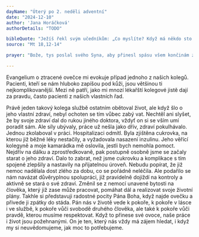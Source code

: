 ```yaml
---
dayName: "Úterý po 2. neděli adventní"
date: "2024-12-10"
author: 'Jana Horáčková'
authorDetails: "TODO"

bibleQuote: "Ježíš řekl svým učedníkům: „Co myslíte? Když má někdo sto ovcí a jedna z nich se zatoulá, nenechá těch devětadevadesát na horách a nepůjde hledat tu zatoulanou? A když se mu podaří ji nalézt, amen, pravím vám: má z ní větší radost než z těch devětadevadesáti, které se nezatoulaly. Stejně tak nechce váš nebeský Otec, aby zahynul jediný z těchto nepatrných.“"
source: "Mt 18,12-14"

prayer: "Bože, tys poslal svého Syna, aby přinesl spásu všem končinám země; očisti naše srdce, abychom s radostí očekávali a znovu prožívali slavný den narození našeho Spasitele. Neboť on s tebou v jednotě Ducha Svatého…"

---
```


Evangelium o ztracené ovečce mi evokuje případ jednoho z našich kolegů. Pacienti, kteří se nám hluboko zapíšou pod kůži, jsou většinou ti nejkomplikovanější. Mezi ně patří, jako mi mnozí lékařští kolegové jistě dají za pravdu, často pacienti z našich vlastních řad.
 
Právě jeden takový kolega službě ostatním obětoval život, ale když šlo o jeho vlastní zdraví, nebyl ochoten se tím vůbec zabý vat. Nechtěl ani slyšet, že by svoje zdraví dal do rukou jiného doktora, vždyť on si se vším umí poradit sám. Ale síly ubývaly, práce už nešla jako dřív, zdraví pokulhávalo. Jednou zkolaboval v práci. Hospitalizaci odmítl. Byla zjištěna cukrovka, na kterou již běžné léky nestačily, a vyžadovala nasazení inzulinu. Jeho věřící kolegyně a moje kamarádka mě oslovila, jestli bych nemohla pomoct. Nejdřív na dálku a zprostředkovaně, pak postupně osobně jsme se začaly starat o jeho zdraví. Dalo to zabrat, než jsme cukrovku a komplikace s tím spojené zlepšily a nastavily na přijatelnou úroveň. Nebudu popírat, že již nemoc nadělala dost zlého za dobu, co se pořádně neléčila. Ale podařilo se nám navázat důvěryplnou spolupráci, již pravidelně dojíždí na kontroly a aktivně se stará o své zdraví. Změnil se z nemocí unavené bytosti na člověka, který již zase může pracovat, pomáhat dál a realizovat svoje životní plány. Takhle si představuji radostné pocity Pána Boha, když najde ovečku a přivede ji zpátky do stáda. Pán nás v životě vede k pokoře, k pokoře v lásce i ve službě, k pokoře vůči svobodě druhého člověka, ale také k pokoře vůči pravdě, kterou musíme respektovat. Když to přinese své ovoce, naše práce i život jsou požehnanými. On je ten, který nás vždy má zájem hledat, i když my si neuvědomujeme, jak moc to potřebujeme.

